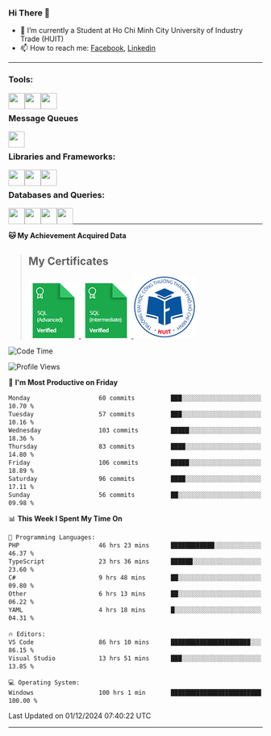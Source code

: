 <!--### <p>Hi There ! <img src="https://media.giphy.com/media/hvRJCLFzcasrR4ia7z/giphy.gif" width="25"></p>-->
<!-- [![Typing SVG](https://readme-typing-svg.herokuapp.com/?font=Roboto&color=016EEA&size=60&center=true&vCenter=true&width=900&height=100&lines=Hi+there!+%F0%9F%91%8B;I'm+Nguyễn+Hữu+Đại;I'm+a+Backend+Engineer.;Nice+to+Meet+You+!!!...)](https://github.com/dainguyen1809) -->

### Hi There 👋

- 🏫 I’m currently a Student at Ho Chi Minh City University of Industry Trade (HUIT) 
- 📫 How to reach me: [Facebook], [Linkedin]
<!-- - 🫀 Hobby: I love to see the scenery and flowers 🌸 -->
---

### Tools:
<img align='left' height="32" width="32" src="https://cdn.jsdelivr.net/npm/simple-icons@7.13.0/icons/visualstudiocode.svg" />
<img align='left' height="32" width="32" src="https://cdn.jsdelivr.net/npm/simple-icons@13.17.0/icons/postman.svg" />
 <img align='left' height="32" width="32" src="https://cdn.jsdelivr.net/npm/simple-icons@13.17.0/icons/docker.svg" /> 
<!-- <img align='left' height="32" width="32" src="https://cdn.jsdelivr.net/npm/simple-icons@13.17.0/icons/jenkins.svg" /> -->
<br>

### Message Queues
<img align='left' height="32" width="32" src="https://cdn.jsdelivr.net/npm/simple-icons@13.17.0/icons/rabbitmq.svg" />
<!-- <img align='left' height="32" width="32" src="https://cdn.jsdelivr.net/npm/simple-icons@13.17.0/icons/apachekafka.svg" /> -->

<br>

### Libraries and Frameworks:
<img align='left' height="32" width="32" src="https://cdn.jsdelivr.net/npm/simple-icons@13.17.0/icons/dotnet.svg" />
<img align='left' height="32" width="32" src="https://cdn.jsdelivr.net/npm/simple-icons@13.17.0/icons/laravel.svg" />
<!-- <img align='left' height="32" width="32" src="https://cdn.jsdelivr.net/npm/simple-icons@13.17.0/icons/express.svg" /> -->
<!-- <img align='left' height="32" width="32" src="https://cdn.jsdelivr.net/npm/simple-icons@13.17.0/icons/react.svg" /> -->
<img align='left' height="32" width="32" src="https://cdn.jsdelivr.net/npm/simple-icons@13.17.0/icons/jquery.svg" />
<br>

### Databases and Queries:

<img align='left' height="32" width="32" src="https://cdn.jsdelivr.net/npm/simple-icons@13.17.0/icons/mysql.svg" />
<img align='left' height="32" width="32" src="https://cdn.jsdelivr.net/npm/simple-icons@13.17.0/icons/mongodb.svg" />
<img align='left' height="32" width="32" src="https://cdn.jsdelivr.net/npm/simple-icons@13.17.0/icons/redis.svg" />
 <img align='left' height="32" width="32" src="https://cdn.jsdelivr.net/npm/simple-icons@13.17.0/icons/graphql.svg" /> 

<!-- <img align='left' height="32" width="32" src="https://cdn.jsdelivr.net/npm/simple-icons@13.17.0/icons/elasticsearch.svg" /> -->
<br>

<!--
### Github Stats
![Top Langs](https://github-readme-stats.vercel.app/api/top-langs/?username=dainguyen1809&theme=onedark&show&hide=html,scss,CSS,hack,vue,blade)
 >![Top Langs](https://github-readme-stats.vercel.app/api/top-langs/?username=dainguyen1809&hide_progress=true) -->
---

**🐱 My Achievement Acquired Data** 
>## My Certificates
>
><a href="Skills%20Certification/sql_advanced%20certificate.png">
>    <img src="Skills Certification/sql_advanced_skill.png" alt="sql advanced skill"/>
></a>
><a href="Skills%20Certification/sql_intermediate certificate.png">
>    <img src="Skills Certification/sql_intermediate_skill.png" alt="sql intermediate skill"/>
></a>
><a href="Skills%20Certification/huit_certificate certificate.jpg">
>    <img src="Skills Certification/huit_certificate_skill.png" alt="huit certificate skill"/>
></a>

<!-- ![Anurag's GitHub stats](https://github-readme-stats.vercel.app/api?username=dainguyen1809&show_icons=true&theme=transparent&hide=contribs,commits) -->
<!--
---

| Projects | Coding Time |
| ------ | ------ |
| [![Readme Card](https://github-readme-stats.vercel.app/api/pin/?username=dainguyen1809&repo=ecommerce_laravel)](https://github.com/dainguyen1809/ecommerce_laravel) | [![wakatime](https://wakatime.com/badge/user/837e5b37-e1f2-4100-8f8f-81c9100a52aa/project/b6b7bb99-34e3-460a-b91c-f1137b0ff2ca.svg)](https://wakatime.com/badge/user/837e5b37-e1f2-4100-8f8f-81c9100a52aa/project/b6b7bb99-34e3-460a-b91c-f1137b0ff2ca) |
-->
<!--START_SECTION:waka-->
![Code Time](http://img.shields.io/badge/Code%20Time-3%2C577%20hrs%2044%20mins-blue)

![Profile Views](http://img.shields.io/badge/Profile%20Views-19-blue)

📅 **I'm Most Productive on Friday** 

```text
Monday                   60 commits          ███░░░░░░░░░░░░░░░░░░░░░░   10.70 % 
Tuesday                  57 commits          ███░░░░░░░░░░░░░░░░░░░░░░   10.16 % 
Wednesday                103 commits         █████░░░░░░░░░░░░░░░░░░░░   18.36 % 
Thursday                 83 commits          ████░░░░░░░░░░░░░░░░░░░░░   14.80 % 
Friday                   106 commits         █████░░░░░░░░░░░░░░░░░░░░   18.89 % 
Saturday                 96 commits          ████░░░░░░░░░░░░░░░░░░░░░   17.11 % 
Sunday                   56 commits          ██░░░░░░░░░░░░░░░░░░░░░░░   09.98 % 
```


📊 **This Week I Spent My Time On** 

```text
💬 Programming Languages: 
PHP                      46 hrs 23 mins      ████████████░░░░░░░░░░░░░   46.37 % 
TypeScript               23 hrs 36 mins      ██████░░░░░░░░░░░░░░░░░░░   23.60 % 
C#                       9 hrs 48 mins       ██░░░░░░░░░░░░░░░░░░░░░░░   09.80 % 
Other                    6 hrs 13 mins       ██░░░░░░░░░░░░░░░░░░░░░░░   06.22 % 
YAML                     4 hrs 18 mins       █░░░░░░░░░░░░░░░░░░░░░░░░   04.31 % 

🔥 Editors: 
VS Code                  86 hrs 10 mins      ██████████████████████░░░   86.15 % 
Visual Studio            13 hrs 51 mins      ███░░░░░░░░░░░░░░░░░░░░░░   13.85 % 

💻 Operating System: 
Windows                  100 hrs 1 min       █████████████████████████   100.00 % 
```


 Last Updated on 01/12/2024 07:40:22 UTC
<!--END_SECTION:waka-->
---
[Instagram]: https://www.instagram.com/dainguyen.dhn/
[Facebook]: https://www.facebook.com/dainguyen.dhn/
[Linkedin]: https://www.linkedin.com/in/dainguyen1809/
